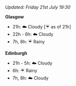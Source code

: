 *Updated: Friday 21st July 19:30*

**Glasgow**

* 21h: :cloud: Cloudy [:umbrella: as of 21h]
* 22h - 6h: :cloud: Cloudy
* 7h, 8h: :umbrella: Rainy

**Edinburgh**

* 21h - 5h: :cloud: Cloudy
* 6h: :umbrella: Rainy
* 7h, 8h: :cloud: Cloudy
